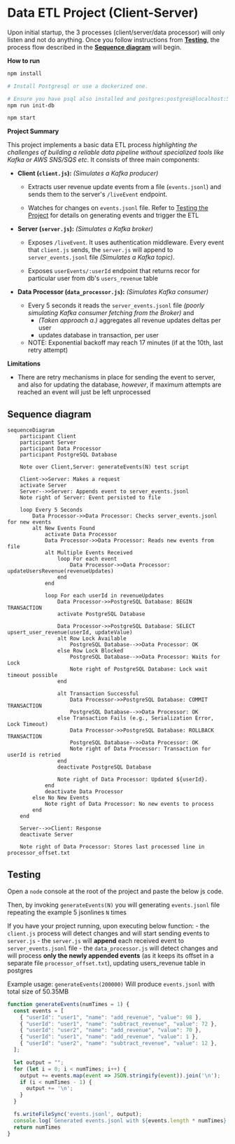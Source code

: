 # Data ETL Project (Client-Server)

   Upon initial startup, the 3 processes (client/server/data processor) will only listen and not do anything. Once you follow instructions from __[Testing](#testing)__, the process flow described in the __[Sequence diagram](#sequence-diagram)__ will begin.
   

**How to run**

   ```bash
   npm install

   # Install Postgresql or use a dockerized one. 
   
   # Ensure you have psql also installed and postgres:postgres@localhost:5432/postgres is a valid connection url
   npm run init-db 
   
   npm start
   ```

**Project Summary**

This project implements a basic data ETL process _highlighting the challenges of building a reliable data pipeline without specialized tools like Kafka or AWS SNS/SQS etc_. It consists of three main components:

* **Client (`client.js`):** _(Simulates a Kafka producer)_ 

    * Extracts user revenue update events from a file (`events.jsonl`) and sends them to the server's `/liveEvent` endpoint.

    * Watches for changes on `events.jsonl` file. Refer to [Testing the Project](#testing) for details on generating events and trigger the ETL

* **Server (`server.js`):** _(Simulates a Kafka broker)_

    * Exposes `/liveEvent`. It uses authentication middleware. Every event that `client.js` sends, the `server.js` will append to `server_events.jsonl` file _(Simulates a Kafka topic)_. 
    
    * Exposes `userEvents/:userId` endpoint that returns recor for particular user from db's `users_revenue` table 

* **Data Processor (`data_processor.js`):** _(Simulates Kafka consumer)_ 

    * Every 5 seconds it reads the `server_events.jsonl` file _(poorly simulating Kafka consumer fetching from the Broker)_ and
        * _(Taken approach a.)_ aggregates all revenue updates deltas per user
        * updates database in transaction, per user
    * NOTE: Exponential backoff may reach 17 minutes (if at the 10th, last retry attempt)


**Limitations**

* There are retry mechanisms in place for sending the event to server, and also for updating the database, _however_, if maximum attempts are reached an event will just be left unprocessed

## Sequence diagram
```mermaid
sequenceDiagram
    participant Client
    participant Server
    participant Data Processor
    participant PostgreSQL Database

    Note over Client,Server: generateEvents(N) test script

    Client->>Server: Makes a request
    activate Server
    Server-->>Server: Appends event to server_events.jsonl
    Note right of Server: Event persisted to file

    loop Every 5 Seconds
        Data Processor->>Data Processor: Checks server_events.jsonl for new events
        alt New Events Found
            activate Data Processor
            Data Processor->>Data Processor: Reads new events from file
            alt Multiple Events Received
                loop For each event
                    Data Processor->>Data Processor: updateUsersRevenue(revenueUpdates)
                end
            end

            loop For each userId in revenueUpdates
                Data Processor->>PostgreSQL Database: BEGIN TRANSACTION
                activate PostgreSQL Database

                Data Processor->>PostgreSQL Database: SELECT upsert_user_revenue(userId, updateValue)
                alt Row Lock Available
                    PostgreSQL Database-->>Data Processor: OK
                else Row Lock Blocked
                    PostgreSQL Database-->>Data Processor: Waits for Lock
                    Note right of PostgreSQL Database: Lock wait timeout possible
                end

                alt Transaction Successful
                    Data Processor->>PostgreSQL Database: COMMIT TRANSACTION
                    PostgreSQL Database-->>Data Processor: OK
                else Transaction Fails (e.g., Serialization Error, Lock Timeout)
                    Data Processor->>PostgreSQL Database: ROLLBACK TRANSACTION
                    PostgreSQL Database-->>Data Processor: OK
                    Note right of Data Processor: Transaction for userId is retried
                end
                deactivate PostgreSQL Database

                Note right of Data Processor: Updated ${userId}.
            end
            deactivate Data Processor
        else No New Events
            Note right of Data Processor: No new events to process
        end
    end

    Server-->>Client: Response
    deactivate Server

    Note right of Data Processor: Stores last processed line in processor_offset.txt
```

## Testing

Open a `node` console at the root of the project and paste the below js code.

Then, by invoking `generateEvents(N)` you will generating `events.jsonl` file repeating the example 5 jsonlines `N` times

If you have your project running, upon executing below function: 
    - the `client.js` process will detect changes and will start sending events to `server.js`
    - the `server.js` will __append__ each received event to `server_events.jsonl` file
    - the `data_processor.js` will detect changes and will process __only the newly appended events__ (as it keeps its offset in a separate file `processor_offset.txt`), updating users_revenue table in postgres

Example usage: `generateEvents(200000)` Will produce `events.jsonl` with total size of 50.35MB

```js
function generateEvents(numTimes = 1) {
  const events = [
    { "userId": "user1", "name": "add_revenue", "value": 98 },
    { "userId": "user1", "name": "subtract_revenue", "value": 72 },
    { "userId": "user2", "name": "add_revenue", "value": 70 },
    { "userId": "user1", "name": "add_revenue", "value": 1 },
    { "userId": "user2", "name": "subtract_revenue", "value": 12 },
  ];

  let output = "";
  for (let i = 0; i < numTimes; i++) {
    output += events.map(event => JSON.stringify(event)).join('\n');
    if (i < numTimes - 1) {
      output += '\n';
    }
  }

  fs.writeFileSync('events.jsonl', output);
  console.log(`Generated events.jsonl with ${events.length * numTimes} events.`);
  return numTimes
}
```
